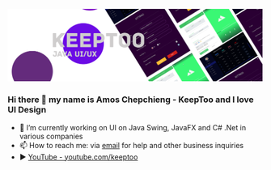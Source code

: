 ![](https://github.com/k33ptoo/k33ptoo/blob/main/banner2.png)
### Hi there 👋 my name is Amos Chepchieng - KeepToo and I love UI Design
- 🔭 I’m currently working on UI on Java Swing, JavaFX and C# .Net in various companies
- 📫 How to reach me: via [email](mailto:keeptoo.ui.ux@gmail.com?subject=[GitHub]%20Business%20Inquiry) for help and other business inquiries
- :arrow_forward: [YouTube - youtube.com/keeptoo](youtube.com/keeptoo)
<!--
**k33ptoo/k33ptoo** is a ✨ _special_ ✨ repository because its `README.md` (this file) appears on your GitHub profile.

Here are some ideas to get you started:

- 🔭 I’m currently working on ...
- 🌱 I’m currently learning ...
- 👯 I’m looking to collaborate on ...
- 🤔 I’m looking for help with ...
- 💬 Ask me about ...
- 📫 How to reach me: ...
- 😄 Pronouns: ...
- ⚡ Fun fact: ...
-->
